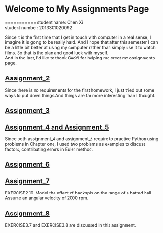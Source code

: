 # Welcome to My Assignments Page
===========
student name: Chen Xi   
student number: 2013301020092<br>


Since it is the first time that I get in touch with computer in a real sense, I imagine it is going to be really hard.
And I hope that after this semester I can be a little bit better at using my computer rather than simply use it to watch films. 
So that is the plan and good luck with myself.<br>
And in the last, I'd like to thank CaoYi for helping me creat my assignments page.


## [Assignment_2](https://github.com/ChenXi19/hello-world/blob/master/README.md)
Since there is no requirements for the first homework, I just tried out some ways to put down things.And things are far
more interesting than I thought.


## [Assignment_3](https://github.com/ChenXi19/assignment2/blob/master/README.md)


## [Assignment_4 and Assignment_5](https://github.com/ChenXi19/Assignment3)
Since both assignment_4 and assignment_5 require to practice Python using problems in Chapter one, I used two problems as examples to discuss factors, contributing errors in Euler method. 


## [Assignment_6](https://github.com/ChenXi19/computational_physics_assignments_2013301020092/blob/master/CANNON/README.md)


## [Assignment_7](https://github.com/ChenXi19/computational_physics_assignments_2013301020092/blob/master/Assignment_7/README.md)
EXERCISE2.19. Model the effect of backspin on the range of a batted ball. Assume an angular velocity of 2000 rpm.


## [Assignment_8](https://github.com/ChenXi19/computational_physics_assignments_2013301020092/blob/master/Assignment_8/README.md)
EXERCISE3.7 and EXERCISE3.8 are discussed in this assignment.
